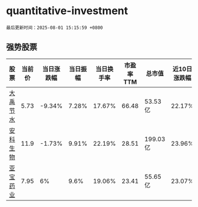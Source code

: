 # quantitative-investment

`最后更新时间：2025-08-01 15:15:59 +0800`

## 强势股票

|股票|当前价|当日涨跌幅|当日振幅|当日换手率|市盈率TTM|总市值|近10日涨跌幅|
|----|----|----|----|----|----|----|----|
|[大禹节水](https://xueqiu.com/S/SZ300021)|5.73|-9.34%|7.28%|17.67%|66.48|53.53亿|22.17%|
|[安科生物](https://xueqiu.com/S/SZ300009)|11.9|-1.73%|9.91%|22.19%|28.51|199.03亿|23.96%|
|[亚宝药业](https://xueqiu.com/S/SH600351)|7.95|6%|9.6%|19.06%|23.41|55.65亿|23.07%|
